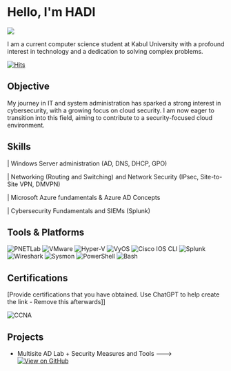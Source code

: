 # Hello, I'm HADI
<a href="https://linkedin.com/in/mohammad-hadi-tavana-4a72b1319"><img src="https://img.shields.io/badge/-LinkedIn-0072b1?&style=for-the-badge&logo=linkedin&logoColor=white" /></a>

I am a current computer science student at Kabul University with a profound interest in technology and a dedication to solving complex problems.

[![Hits](https://hits.sh/github.com/Hadi-Tavana.svg?style=for-the-badge&label=Profile%20Views&labelColor=161616)](https://hits.sh/github.com/Hadi-Tavana/)

## Objective

My journey in IT and system administration has sparked a strong interest in cybersecurity, with a growing focus on cloud security. I am now eager to transition into this field, aiming to contribute to a security-focused cloud environment.

## Skills
                                        
| Windows Server administration (AD, DNS, DHCP, GPO)       

| Networking (Routing and Switching) and Network Security (IPsec, Site-to-Site VPN, DMVPN)

| Microsoft Azure fundamentals & Azure AD Concepts

| Cybersecurity Fundamentals and SIEMs (Splunk)

## Tools & Platforms
<!-- Virtualization & Simulation -->
<div>
  <img src="https://img.shields.io/badge/PNETLab-1E1E1E?style=for-the-badge&logo=linux&logoColor=white" alt="PNETLab" />
  <img src="https://img.shields.io/badge/VMware-607078?style=for-the-badge&logo=vmware&logoColor=white" alt="VMware" />
  <img src="https://img.shields.io/badge/Hyper--V-0078D4?style=for-the-badge&logo=windows&logoColor=white" alt="Hyper-V" />

  <!-- Networking & Routing -->
  <img src="https://img.shields.io/badge/VyOS-092E20?style=for-the-badge&logo=gnubash&logoColor=white" alt="VyOS" />
  <img src="https://img.shields.io/badge/Cisco_IOS_CLI-1BA0D7?style=for-the-badge&logo=cisco&logoColor=white" alt="Cisco IOS CLI" />

  <!-- Security & Monitoring -->
  <img src="https://img.shields.io/badge/Splunk-000000?style=for-the-badge&logo=splunk&logoColor=white" alt="Splunk" />
  <img src="https://img.shields.io/badge/Wireshark-1679A7?style=for-the-badge&logo=wireshark&logoColor=white" alt="Wireshark" />
  <img src="https://img.shields.io/badge/Sysmon-2E3440?style=for-the-badge&logo=windows&logoColor=white" alt="Sysmon" />

  <!-- Scripting & CLI -->
  <img src="https://img.shields.io/badge/PowerShell-012456?style=for-the-badge&logo=powershell&logoColor=white" alt="PowerShell" />
  <img src="https://img.shields.io/badge/Bash-4EAA25?style=for-the-badge&logo=gnubash&logoColor=white" alt="Bash" />
</div>


## Certifications
[Provide certifications that you have obtained. Use ChatGPT to help create the link - Remove this afterwards]]
<div>
<img src="https://img.shields.io/badge/CCNA-1BA0D7?style=for-the-badge&logo=cisco&logoColor=white" alt="CCNA" />
</div>

## Projects
- Multisite AD Lab + Security Measures and Tools  --->  [![View on GitHub](https://img.shields.io/badge/GitHub-Multisite_AD_Lab-blue?logo=github)](https://github.com/Hadi-Tavana/Multisite-AD-Security-Lab)


